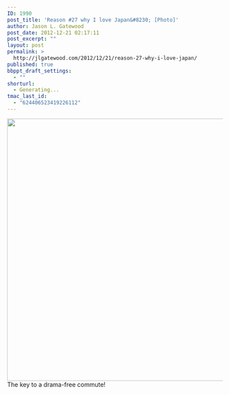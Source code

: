 ```yaml
---
ID: 1990
post_title: 'Reason #27 why I love Japan&#8230; [Photo]'
author: Jason L. Gatewood
post_date: 2012-12-21 02:17:11
post_excerpt: ""
layout: post
permalink: >
  http://jlgatewood.com/2012/12/21/reason-27-why-i-love-japan/
published: true
bbppt_draft_settings:
  - ""
shorturl:
  - Generating...
tmac_last_id:
  - "624406523419226112"
---
```

<p><a href="http://jlgatewood.com.previewdns.com/wp-content/uploads/2012/12/48cac9e83d9611e28ad722000a9f1498_7.jpg"><img src="http://jlgatewood.com.previewdns.com/wp-content/uploads/2012/12/48cac9e83d9611e28ad722000a9f1498_7.jpg" caption="I just found out why crowded trains are so quiet here in #Tokyo #Japan." width="612" height="612"/></a><br />The key to a drama-free commute!<a href="http://instagr.am/p/SymhViIZMf" title="my Instagram post"></a></p>
